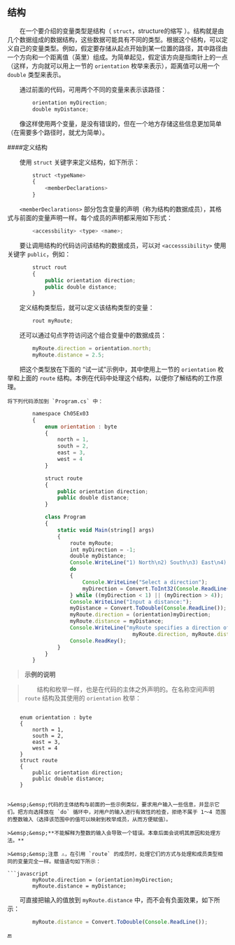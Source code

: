 ## 结构

&emsp;&emsp;在一个要介绍的变量类型是结构（ `struct`，structure的缩写 ）。结构就是由几个数据组成的数据结构，这些数据可能具有不同的类型。根据这个结构，可以定义自己的变量类型。例如，假定要存储从起点开始到某一位置的路径，其中路径由一个方向和一个距离值（英里）组成。为简单起见，假定该方向是指南针上的一点（这样，方向就可以用上一节的 `orientation` 枚举来表示），距离值可以用一个 `double` 类型来表示。

&emsp;&emsp;通过前面的代码，可用两个不同的变量来表示该路径：

```javascript
        orientation myDirection;
        double myDistance;
```
&emsp;&emsp;像这样使用两个变量，是没有错误的，但在一个地方存储这些信息更加简单（在需要多个路径时，就尤为简单）。


####定义结构

&emsp;&emsp;使用 `struct` 关键字来定义结构，如下所示：

```javascript
        struct <typeName>
        {
            <memberDeclarations>
        }
```

&emsp;&emsp;`<memberDeclarations>` 部分包含变量的声明（称为结构的数据成员），其格式与前面的变量声明一样。每个成员的声明都采用如下形式：

```javascript
        <accessbility> <type> <name>;
```

&emsp;&emsp;要让调用结构的代码访问该结构的数据成员，可以对 `<accesssibility>` 使用关键字 `public`，例如：

```javascript
        struct rout
        {
            public orientation direction;
            public double distance;
        }
```

&emsp;&emsp;定义结构类型后，就可以定义该结构类型的变量：

```javascript
        rout myRoute;
```

&emsp;&emsp;还可以通过句点字符访问这个组合变量中的数据成员：

```javascript
        myRoute.direction = orientation.north;
        myRoute.distance = 2.5;
```

&emsp;&emsp;把这个类型放在下面的 “试一试”示例中，其中使用上一节的 `orientation` 枚举和上面的 `route` 结构。本例在代码中处理这个结构，以便你了解结构的工作原理。

    将下列代码添加到 `Program.cs` 中：

```javascript
        namespace Ch05Ex03
        {
            enum orientation : byte
            {
                north = 1,
                south = 2,
                east = 3,
                west = 4
            }

            struct route
            {
                public orientation direction;
                public double distance;
            }

            class Program
            {
                static void Main(string[] args)
                {
                    route myRoute;
                    int myDirection = -1;
                    double myDistance;
                    Console.WriteLine("1) North\n2) South\n3) East\n4) West");
                    do
                    {
                        Console.WriteLine("Select a direction");
                        myDirection = Convert.ToInt32(Console.ReadLine());
                    } while ((myDirection < 1) || (myDirection > 4));
                    Console.WriteLine("Input a distance:");
                    myDistance = Convert.ToDouble(Console.ReadLine());
                    myRoute.direction = (orientation)myDirection;
                    myRoute.distance = myDistance;
                    Console.WriteLine("myRoute specifies a direction of {0} and a distance of {1}", 
                                        myRoute.direction, myRoute.distance);
                    Console.ReadKey();
                }
            }
        }
```

>**示例的说明**

>&emsp;&emsp;结构和枚举一样，也是在代码的主体之外声明的。在名称空间声明 `route` 结构及其使用的 `orientation` 枚举：

>```javascript
        enum orientation : byte
        {
            north = 1,
            south = 2,
            east = 3,
            west = 4
        }
        struct route
        {
            public orientation direction;
            public double distance;
        }
```

>&emsp;&emsp;代码的主体结构与前面的一些示例类似，要求用户输入一些信息，并显示它们。把方向选择放在 `do` 循环中，对用户的输入进行有效性的检查，拒绝不属于 1～4 范围的整数输入（选择该范围中的值可以映射到枚举成员，从而方便赋值）。

>&emsp;&emsp;**不能解释为整数的输入会导致一个错误。本章后面会说明其原因和处理方法。**

>&emsp;&emsp;注意 ⚠️，在引用 `route` 的成员时，处理它们的方式与处理和成员类型相同的变量完全一样。赋值语句如下所示：

```javascript
        myRoute.direction = (orientation)myDirection;
        myRoute.distance = myDistance;
```

&emsp;&emsp;可直接把输入的值放到 `myRoute.distance` 中，而不会有负面效果，如下所示：

```javascript
        myRoute.distance = Convert.ToDouble(Console.ReadLine());
```



🔚